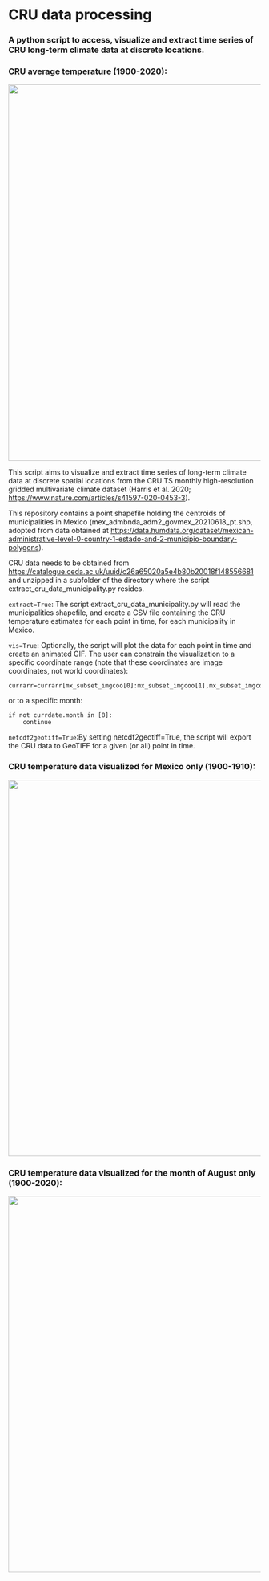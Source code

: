 # CRU data processing
### A python script to access, visualize and extract time series of CRU long-term climate data at discrete locations.

### CRU average temperature (1900-2020):
<img width="750" src="https://github.com/johannesuhl/cru_data_processing/blob/main/cru_tmp_animated_global.gif">

This script aims to visualize and extract time series of long-term climate data at discrete spatial locations from the CRU TS monthly high-resolution gridded multivariate climate dataset (Harris et al. 2020; https://www.nature.com/articles/s41597-020-0453-3).

This repository contains a point shapefile holding the centroids of municipalities in Mexico (mex_admbnda_adm2_govmex_20210618_pt.shp, adopted from data obtained at https://data.humdata.org/dataset/mexican-administrative-level-0-country-1-estado-and-2-municipio-boundary-polygons).

CRU data needs to be obtained from https://catalogue.ceda.ac.uk/uuid/c26a65020a5e4b80b20018f148556681 and unzipped in a subfolder of the directory where the script extract_cru_data_municipality.py resides.

```extract=True```:
The script extract_cru_data_municipality.py will read the municipalities shapefile, and create a CSV file containing the CRU temperature estimates for each point in time, for each municipality in Mexico.

```vis=True```:
Optionally, the script will plot the data for each point in time and create an animated GIF.
The user can constrain the visualization to a specific coordinate range (note that these coordinates are image coordinates, not world coordinates):
```
currarr=currarr[mx_subset_imgcoo[0]:mx_subset_imgcoo[1],mx_subset_imgcoo[2]:mx_subset_imgcoo[3]]
```
or to a specific month:
```
if not currdate.month in [8]:
    continue
```

```netcdf2geotiff=True```:By setting netcdf2geotiff=True, the script will export the CRU data to GeoTIFF for a given (or all) point in time.

### CRU temperature data visualized for Mexico only (1900-1910):
<img width="750" src="https://github.com/johannesuhl/cru_data_processing/blob/main/cru_tmp_animated.gif">

### CRU temperature data visualized for the month of August only (1900-2020):
<img width="750" src="https://github.com/johannesuhl/cru_data_processing/blob/main/cru_tmp_animated_August.gif">


